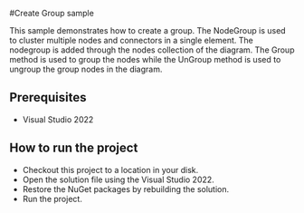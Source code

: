 #Create Group sample

This sample demonstrates how to create a group. The NodeGroup is used to cluster multiple nodes and connectors in a single element. The nodegroup is added through the nodes collection of the diagram. The Group method is used to group the nodes while the UnGroup method is used to ungroup the group nodes in the diagram.

## Prerequisites

* Visual Studio 2022

## How to run the project

* Checkout this project to a location in your disk.
* Open the solution file using the Visual Studio 2022.
* Restore the NuGet packages by rebuilding the solution.
* Run the project.
